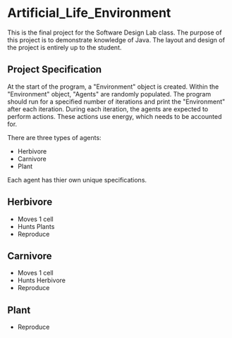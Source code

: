 # Artificial_Life_Environment

This is the final project for the Software Design Lab class. The purpose of this project is to demonstrate knowledge of Java.
The layout and design of the project is entirely up to the student.

## Project Specification
At the start of the program, a "Environment" object is created. Within the "Environment" object, "Agents" are randomly populated.
The program should run for a specified number of iterations and print the "Environment" after each iteration. 
During each iteration, the agents are expected to perform actions. These actions use energy, which needs to be accounted for.

There are three types of agents:
- Herbivore
- Carnivore
- Plant

Each agent has thier own unique specifications.

## Herbivore
- Moves 1 cell
- Hunts Plants
- Reproduce 

## Carnivore
- Moves 1 cell
- Hunts Herbivore
- Reproduce

## Plant
- Reproduce

